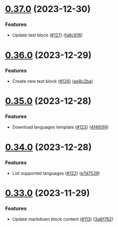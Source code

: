 # [0.37.0](https://github.com/upb-code-labs/main-api/compare/v0.36.0...v0.37.0) (2023-12-30)


### Features

* Update test block ([#127](https://github.com/upb-code-labs/main-api/issues/127)) ([fa8c816](https://github.com/upb-code-labs/main-api/commit/fa8c816083650039ae831daeff69c8e65689796a))



# [0.36.0](https://github.com/upb-code-labs/main-api/compare/v0.35.0...v0.36.0) (2023-12-29)


### Features

* Create new test block ([#126](https://github.com/upb-code-labs/main-api/issues/126)) ([ae8c2ba](https://github.com/upb-code-labs/main-api/commit/ae8c2ba50914ec235cecb0a41784736f2a4692ac))



# [0.35.0](https://github.com/upb-code-labs/main-api/compare/v0.34.0...v0.35.0) (2023-12-28)


### Features

* Download languages template ([#123](https://github.com/upb-code-labs/main-api/issues/123)) ([4f460f4](https://github.com/upb-code-labs/main-api/commit/4f460f41a90f38516b6dad38f40a97f5245efb99))



# [0.34.0](https://github.com/upb-code-labs/main-api/compare/v0.33.0...v0.34.0) (2023-12-28)


### Features

* List supported languages ([#122](https://github.com/upb-code-labs/main-api/issues/122)) ([e7d7539](https://github.com/upb-code-labs/main-api/commit/e7d75396b242cdebc046d62ca184522bcfbb2ae2))



# [0.33.0](https://github.com/upb-code-labs/main-api/compare/v0.32.0...v0.33.0) (2023-11-29)


### Features

* Update markdown block content ([#113](https://github.com/upb-code-labs/main-api/issues/113)) ([3a6f762](https://github.com/upb-code-labs/main-api/commit/3a6f762a1c5e1e3915bee380438803b0ce981aac))



